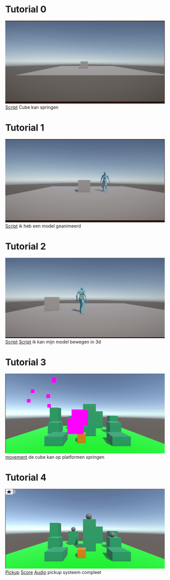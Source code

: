 # Tutorial 0
![Tutorial0](Tutorial0.gif)
[Script](Assets/Scripts/LaunchCube.cs)
Cube kan springen
# Tutorial 1
![Tutorial1](Tutorial1.gif)
[Script](Assets/Scripts/Animate.cs)
ik heb een model geanimeerd
# Tutorial 2
![Tutorial2](Tutorial2.gif)
[Script](Assets/Scripts/MoveBasic.cs)
[Script](Assets/Scripts/Animate.cs)
ik kan mijn model bewegen in 3d
# Tutorial 3
![Tutorial3](Tutorial3.gif)
[movement](Assets/Scripts/MoveBasic.cs)
de cube kan op platformen springen
# Tutorial 4
![Tutorial4](Tutorial4.gif)
[Pickup](Assets/Scripts/GetPickup.cs)
[Score](Assets/Scripts/KeepScore.cs)
[Audio](/Assets/Fx/pickupCoin.wav)
pickup systeem compleet


